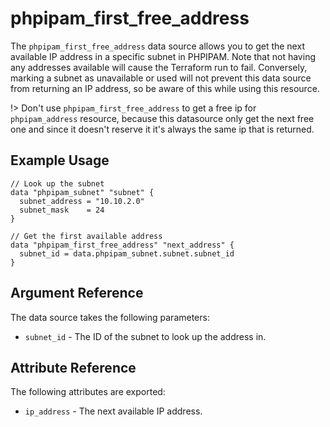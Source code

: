 # phpipam_first_free_address

The `phpipam_first_free_address` data source allows you to get the next available IP address in a specific subnet in PHPIPAM. Note that not having any addresses available will cause the Terraform run to fail. Conversely, marking a subnet as unavailable or used will not prevent this data source from returning an IP address, so be aware of this while using this resource.

!> Don't use `phpipam_first_free_address` to get a free ip for `phpipam_address` resource, because this datasource only get the next free one and since it doesn't reserve it it's always the same ip that is returned.

## Example Usage

```hcl
// Look up the subnet
data "phpipam_subnet" "subnet" {
  subnet_address = "10.10.2.0"
  subnet_mask    = 24
}

// Get the first available address
data "phpipam_first_free_address" "next_address" {
  subnet_id = data.phpipam_subnet.subnet.subnet_id
}
```

## Argument Reference

The data source takes the following parameters:

* `subnet_id` - The ID of the subnet to look up the address in.

## Attribute Reference

The following attributes are exported:

* `ip_address` - The next available IP address.